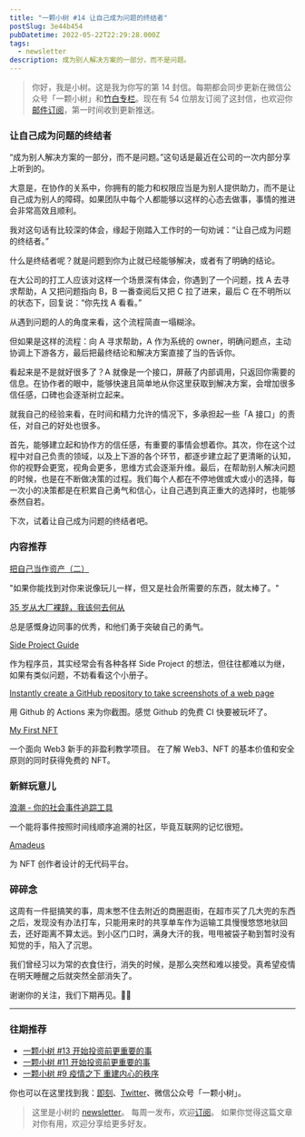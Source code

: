 ```yaml
---
title: "一颗小树 #14 让自己成为问题的终结者"
postSlug: 3e44b454
pubDatetime: 2022-05-22T22:29:28.000Z
tags:
  - newsletter
description: 成为别人解决方案的一部分，而不是问题。
---
```


> 你好，我是小树。这是我为你写的第 14 封信。每期都会同步更新在微信公众号「一颗小树」和[竹白专栏](https://xiaoshu.zhubai.love)。现在有 54 位朋友订阅了这封信，也欢迎你[邮件订阅](https://xiaoshu.zhubai.love)，第一时间收到更新推送。

### 让自己成为问题的终结者

“成为别人解决方案的一部分，而不是问题。”这句话是最近在公司的一次内部分享上听到的。

大意是，在协作的关系中，你拥有的能力和权限应当是为别人提供助力，而不是让自己成为别人的障碍。如果团队中每个人都能够以这样的心态去做事，事情的推进会非常高效且顺利。

我对这句话有比较深的体会，缘起于刚踏入工作时的一句劝诫：“让自己成为问题的终结者。”

什么是终结者呢？就是问题到你为止就已经能够解决，或者有了明确的结论。

在大公司的打工人应该对这样一个场景深有体会，你遇到了一个问题，找 A 去寻求帮助，A 又把问题指向 B，B 一番查阅后又把 C 拉了进来，最后 C 在不明所以的状态下，回复说：“你先找 A 看看。”

从遇到问题的人的角度来看，这个流程简直一塌糊涂。

但如果是这样的流程：向 A 寻求帮助，A 作为系统的 owner，明确问题点，主动协调上下游各方，最后把最终结论和解决方案直接了当的告诉你。

看起来是不是就好很多了？A 就像是一个接口，屏蔽了内部调用，只返回你需要的信息。在协作者的眼中，能够快速且简单地从你这里获取到解决方案，会增加很多信任感，口碑也会逐渐树立起来。

就我自己的经验来看，在时间和精力允许的情况下，多承担起一些「A 接口」的责任，对自己的好处也很多。

首先，能够建立起和协作方的信任感，有重要的事情会想着你。其次，你在这个过程中对自己负责的领域，以及上下游的各个环节，都逐步建立起了更清晰的认知，你的视野会更宽，视角会更多，思维方式会逐渐升维。最后，在帮助别人解决问题的时候，也是在不断做决策的过程。我们每个人都在不停地做或大或小的选择，每一次小的决策都是在积累自己勇气和信心，让自己遇到真正重大的选择时，也能够泰然自若。

下次，试着让自己成为问题的终结者吧。

### 内容推荐

[把自己当作资产（二）](https://mp.weixin.qq.com/s?__biz=MzIzNTQ4ODg4OA==&mid=2247487742&idx=1&sn=e6680477630466894c0beb9fa715fde5&chksm=e8e703e9df908aff9141174ccdddfbbaeda3dd63f0295bed45e60fd5117e103d43e3c86f92a2&mpshare=1&scene=1&srcid=0515yTdprxpmSni4t4yxyOiC&sharer_sharetime=1652628305145&sharer_shareid=4c63140522fe404b48188e25cc789c37#rd)

"如果你能找到对你来说像玩儿一样，但又是社会所需要的东西，就太棒了。"

[35 岁从大厂裸辞，我该何去何从](https://mp.weixin.qq.com/s/Oo9JNMTMNzaIWizOdYXGkw)

总是感慨身边同事的优秀，和他们勇于突破自己的勇气。

[Side Project Guide](https://sideproject.guide/)

作为程序员，其实经常会有各种各样 Side Project 的想法，但往往都难以为继，如果有类似问题，不妨看看这个小册子。

[Instantly create a GitHub repository to take screenshots of a web page](https://simonwillison.net/2022/Mar/14/shot-scraper-template/)

用 Github 的 Actions 来为你截图。感觉 Github 的免费 CI 快要被玩坏了。

[My First NFT](https://myfirstnft.info/)

一个面向 Web3 新手的非盈利教学项目。 在了解 Web3、NFT 的基本价值和安全原则的同时获得免费的 NFT。

### 新鲜玩意儿

[浪潮 - 你的社会事件追踪工具](https://langchao.org/)

一个能将事件按照时间线顺序追溯的社区，毕竟互联网的记忆很短。

[Amadeus](https://www.amadeus-nft.io/)

为 NFT 创作者设计的无代码平台。

### 碎碎念

这周有一件挺搞笑的事，周末憋不住去附近的商圈逛街，在超市买了几大兜的东西之后，发现没有办法打车，只能用来时的共享单车作为运输工具慢慢悠悠地驮回去，还好距离不算太远。到小区门口时，满身大汗的我，甩甩被袋子勒到暂时没有知觉的手，陷入了沉思。

我们曾经习以为常的衣食住行，消失的时候，是那么突然和难以接受。真希望疫情在明天睡醒之后就突然全部消失了。

谢谢你的关注，我们下期再见。👋🏻

---

### 往期推荐

- [一颗小树 #13 开始投资前更重要的事](https://xiaoshu.zhubai.love/posts/2137800906510094336)
- [一颗小树 #11 开始投资前更重要的事](https://xiaoshu.zhubai.love/posts/2132745094586081280)
- [一颗小树 #9 疫情之下 重建内心的秩序](https://xiaoshu.zhubai.love/posts/2127657453835132928)

你也可以在这里找到我：[即刻](https://okjk.co/3Vsn5T)、[Twitter](https://twitter.com/yeshu_in_future)、微信公众号「一颗小树」。

> 这里是小树的 [newsletter](https://xiaoshu.zhubai.love)。 每周一发布，欢迎[订阅](https://xiaoshu.zhubai.love)。
> 如果你觉得这篇文章对你有用，欢迎分享给更多好友。
